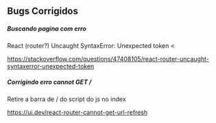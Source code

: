 ## Bugs Corrigidos 

##### Buscando pagina com erro

React (router?) Uncaught SyntaxError: Unexpected token <

https://stackoverflow.com/questions/47408105/react-router-uncaught-syntaxerror-unexpected-token

##### Corrigindo erro cannot GET /

Retire a barra de / do script do js no index 

https://ui.dev/react-router-cannot-get-url-refresh
